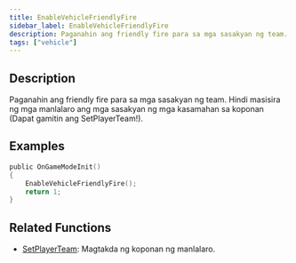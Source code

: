 ```yaml
---
title: EnableVehicleFriendlyFire
sidebar_label: EnableVehicleFriendlyFire
description: Paganahin ang friendly fire para sa mga sasakyan ng team.
tags: ["vehicle"]
---
```


## Description

Paganahin ang friendly fire para sa mga sasakyan ng team. Hindi masisira ng mga manlalaro ang mga sasakyan ng mga kasamahan sa koponan (Dapat gamitin ang SetPlayerTeam!).

## Examples

```c
public OnGameModeInit()
{
    EnableVehicleFriendlyFire();
    return 1;
}
```

## Related Functions

- [SetPlayerTeam](SetPlayerTeam): Magtakda ng koponan ng manlalaro.
